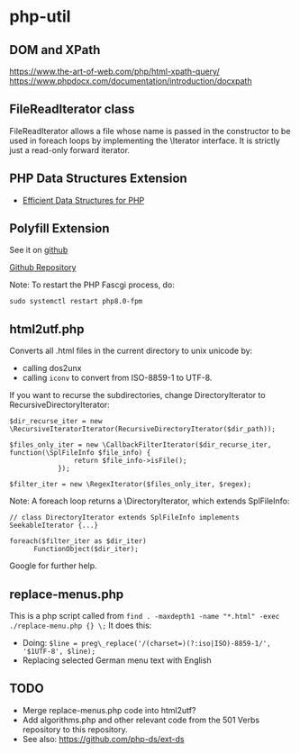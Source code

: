 # php-util

## DOM and XPath

https://www.the-art-of-web.com/php/html-xpath-query/
https://www.phpdocx.com/documentation/introduction/docxpath

## FileReadIterator class 

FileReadIterator allows a file whose name is passed in the constructor to be used in foreach loops by implementing the \Iterator interface. It is strictly just a read-only forward iterator. 

## PHP Data Structures Extension

* [Efficient Data Structures for PHP](https://medium.com/@rtheunissen/efficient-data-structures-for-php-7-9dda7af674cd)

## Polyfill Extension

See it on [github](https://github.com/php-ds/polyfill)

[Github Repository](https://github.com/php-ds/ext-ds)

Note: To restart the PHP Fascgi process, do: 

    sudo systemctl restart php8.0-fpm

## html2utf.php

Converts all .html files in the current directory to unix unicode by:

* calling dos2unx
* calling `iconv` to convert from ISO-8859-1 to UTF-8.

If you want to recurse the subdirectories, change DirectoryIterator to RecursiveDirectoryIterator:

    $dir_recurse_iter = new \RecursiveIteratorIterator(RecursiveDirectoryIterator($dir_path));

    $files_only_iter = new \CallbackFilterIterator($dir_recurse_iter, function(\SplFileInfo $file_info) {
                    return $file_info->isFile();
                });
                
    $filter_iter = new \RegexIterator($files_only_iter, $regex);

Note: A foreach loop returns a \DirectoryIterator, which extends SplFileInfo:

    // class DirectoryIterator extends SplFileInfo implements SeekableIterator {...}

    foreach($filter_iter as $dir_iter) 
          FunctionObject($dir_iter); 


Google for further help.

## replace-menus.php

This is a php script called from `find . -maxdepth1 -name "*.html" -exec ./replace-menu.php {} \;`
It does this:

* Doing: `$line = preg\_replace('/(charset=)(?:iso|ISO)-8859-1/', '$1UTF-8', $line);`
* Replacing selected German menu text with English

## TODO

* Merge replace-menus.php code into html2utf?
* Add algorithms.php and other relevant code from the 501 Verbs repository to this repository.
* See also: https://github.com/php-ds/ext-ds
